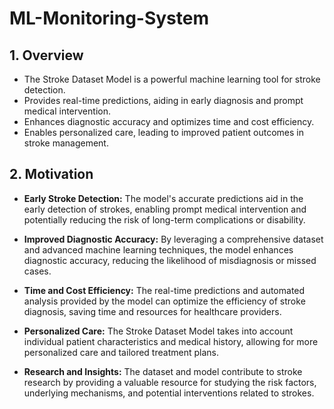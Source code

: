 # ML-Monitoring-System

## 1. Overview
- The Stroke Dataset Model is a powerful machine learning tool for stroke detection.
- Provides real-time predictions, aiding in early diagnosis and prompt medical intervention.
- Enhances diagnostic accuracy and optimizes time and cost efficiency.
- Enables personalized care, leading to improved patient outcomes in stroke management.

## 2. Motivation

- **Early Stroke Detection:** The model's accurate predictions aid in the early detection of strokes, enabling prompt medical intervention and potentially reducing the risk of long-term complications or disability.

- **Improved Diagnostic Accuracy:** By leveraging a comprehensive dataset and advanced machine learning techniques, the model enhances diagnostic accuracy, reducing the likelihood of misdiagnosis or missed cases.

- **Time and Cost Efficiency:** The real-time predictions and automated analysis provided by the model can optimize the efficiency of stroke diagnosis, saving time and resources for healthcare providers.

- **Personalized Care:** The Stroke Dataset Model takes into account individual patient characteristics and medical history, allowing for more personalized care and tailored treatment plans.

- **Research and Insights:** The dataset and model contribute to stroke research by providing a valuable resource for studying the risk factors, underlying mechanisms, and potential interventions related to strokes.
